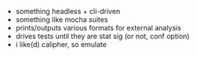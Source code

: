 
- something headless + cli-driven
- something like mocha suites
- prints/outputs various formats for external analysis
- drives tests until they are stat sig (or not, conf option)
- i like(d) calipher, so emulate
